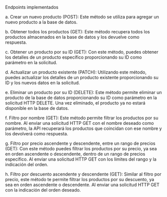 Endpoints implementados


a. Crear un nuevo producto (POST):
Este método se utiliza para agregar un nuevo producto a la base de datos. 

b. Obtener todos los productos (GET):
Este método recupera todos los productos almacenados en la base de datos y los devuelve como respuesta. 

c. Obtener un producto por su ID (GET):
Con este método, puedes obtener los detalles de un producto específico proporcionando su ID como parámetro en la solicitud. 

d. Actualizar un producto existente (PATCH):
Utilizando este método, puedes actualizar los detalles de un producto existente proporcionando su ID y los nuevos datos en la solicitud. 

e. Eliminar un producto por su ID (DELETE):
Este método permite eliminar un producto de la base de datos proporcionando su ID como parámetro en la solicitud HTTP DELETE. Una vez eliminado, el producto ya no estará disponible en la base de datos.

f. Filtro por nombre (GET):
Este método permite filtrar los productos por su nombre. Al enviar una solicitud HTTP GET con el nombre deseado como parámetro, la API recuperará los productos que coincidan con ese nombre y los devolverá como respuesta.

g. Filtro por precio ascendente y descendente, entre un rango de precios (GET):
Con este método puedes filtrar los productos por su precio, ya sea en orden ascendente o descendente, dentro de un rango de precios específico. Al enviar una solicitud HTTP GET con los límites del rango y la indicación del orden.

h. Filtro por descuento ascendente y descendente (GET):
Similar al filtro por precio, este método te permite filtrar los productos por su descuento, ya sea en orden ascendente o descendente. Al enviar una solicitud HTTP GET con la indicación del orden deseado.
